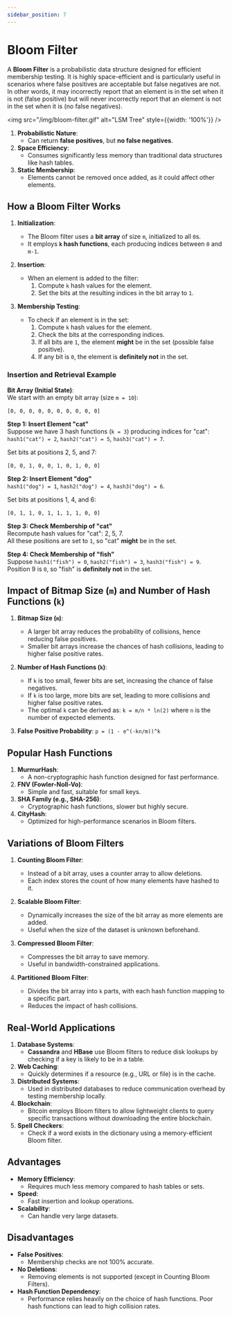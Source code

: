```yaml
---
sidebar_position: 7
---
```


# Bloom Filter

A **Bloom Filter** is a probabilistic data structure designed for efficient membership testing. It is highly space-efficient and is particularly useful in scenarios where false positives are acceptable but false negatives are not. In other words, it may incorrectly report that an element is in the set when it is not (false positive) but will never incorrectly report that an element is not in the set when it is (no false negatives).

<img src="/img/bloom-filter.gif" alt="LSM Tree" style={{width: '100%'}} />

1. **Probabilistic Nature**:
   - Can return **false positives**, but **no false negatives**.
2. **Space Efficiency**:
   - Consumes significantly less memory than traditional data structures like hash tables.
3. **Static Membership**:
   - Elements cannot be removed once added, as it could affect other elements.

## How a Bloom Filter Works

1. **Initialization**:

   - The Bloom filter uses a **bit array** of size `m`, initialized to all `0`s.
   - It employs **`k` hash functions**, each producing indices between `0` and `m-1`.

2. **Insertion**:

   - When an element is added to the filter:
     1. Compute `k` hash values for the element.
     2. Set the bits at the resulting indices in the bit array to `1`.

3. **Membership Testing**:
   - To check if an element is in the set:
     1. Compute `k` hash values for the element.
     2. Check the bits at the corresponding indices.
     3. If all bits are `1`, the element **might** be in the set (possible false positive).
     4. If any bit is `0`, the element is **definitely not** in the set.

### Insertion and Retrieval Example

**Bit Array (Initial State)**:  
We start with an empty bit array (size `m = 10`):

```
[0, 0, 0, 0, 0, 0, 0, 0, 0, 0]
```

**Step 1: Insert Element "cat"**  
Suppose we have 3 hash functions (`k = 3`) producing indices for "cat":  
`hash1("cat") = 2`, `hash2("cat") = 5`, `hash3("cat") = 7`.

Set bits at positions 2, 5, and 7:

```
[0, 0, 1, 0, 0, 1, 0, 1, 0, 0]
```

**Step 2: Insert Element "dog"**  
`hash1("dog") = 1`, `hash2("dog") = 4`, `hash3("dog") = 6`.

Set bits at positions 1, 4, and 6:

```
[0, 1, 1, 0, 1, 1, 1, 1, 0, 0]
```

**Step 3: Check Membership of "cat"**  
Recompute hash values for "cat": 2, 5, 7.  
All these positions are set to `1`, so "cat" **might** be in the set.

**Step 4: Check Membership of "fish"**  
Suppose `hash1("fish") = 0`, `hash2("fish") = 3`, `hash3("fish") = 9`.  
Position 9 is `0`, so "fish" is **definitely not** in the set.

## Impact of Bitmap Size (`m`) and Number of Hash Functions (`k`)

1. **Bitmap Size (`m`)**:

   - A larger bit array reduces the probability of collisions, hence reducing false positives.
   - Smaller bit arrays increase the chances of hash collisions, leading to higher false positive rates.

2. **Number of Hash Functions (`k`)**:

   - If `k` is too small, fewer bits are set, increasing the chance of false negatives.
   - If `k` is too large, more bits are set, leading to more collisions and higher false positive rates.
   - The optimal `k` can be derived as: `k = m/n * ln(2)` where `n` is the number of expected elements.

3. **False Positive Probability**:
   `p = (1 - e^(-kn/m))^k`

## Popular Hash Functions

1. **MurmurHash**:
   - A non-cryptographic hash function designed for fast performance.
2. **FNV (Fowler-Noll-Vo)**:
   - Simple and fast, suitable for small keys.
3. **SHA Family (e.g., SHA-256)**:
   - Cryptographic hash functions, slower but highly secure.
4. **CityHash**:
   - Optimized for high-performance scenarios in Bloom filters.

## Variations of Bloom Filters

1. **Counting Bloom Filter**:

   - Instead of a bit array, uses a counter array to allow deletions.
   - Each index stores the count of how many elements have hashed to it.

2. **Scalable Bloom Filter**:

   - Dynamically increases the size of the bit array as more elements are added.
   - Useful when the size of the dataset is unknown beforehand.

3. **Compressed Bloom Filter**:

   - Compresses the bit array to save memory.
   - Useful in bandwidth-constrained applications.

4. **Partitioned Bloom Filter**:
   - Divides the bit array into `k` parts, with each hash function mapping to a specific part.
   - Reduces the impact of hash collisions.

## Real-World Applications

1. **Database Systems**:
   - **Cassandra** and **HBase** use Bloom filters to reduce disk lookups by checking if a key is likely to be in a table.
2. **Web Caching**:
   - Quickly determines if a resource (e.g., URL or file) is in the cache.
3. **Distributed Systems**:
   - Used in distributed databases to reduce communication overhead by testing membership locally.
4. **Blockchain**:
   - Bitcoin employs Bloom filters to allow lightweight clients to query specific transactions without downloading the entire blockchain.
5. **Spell Checkers**:
   - Check if a word exists in the dictionary using a memory-efficient Bloom filter.

## Advantages

- **Memory Efficiency**:
  - Requires much less memory compared to hash tables or sets.
- **Speed**:
  - Fast insertion and lookup operations.
- **Scalability**:
  - Can handle very large datasets.

## Disadvantages

- **False Positives**:
  - Membership checks are not 100% accurate.
- **No Deletions**:
  - Removing elements is not supported (except in Counting Bloom Filters).
- **Hash Function Dependency**:
  - Performance relies heavily on the choice of hash functions. Poor hash functions can lead to high collision rates.
